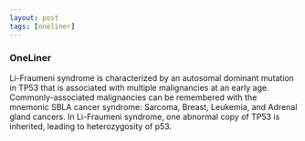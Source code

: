 ```yaml
---
layout: post
tags: [oneliner]
---
```



### OneLiner

Li-Fraumeni syndrome is characterized by an autosomal dominant mutation in TP53 that is associated with multiple malignancies at an early age. Commonly-associated malignancies can be remembered with the mnemonic SBLA cancer syndrome: Sarcoma, Breast, Leukemia, and Adrenal gland cancers. In Li-Fraumeni syndrome, one abnormal copy of TP53 is inherited, leading to heterozygosity of p53.
